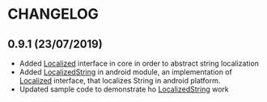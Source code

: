 # CHANGELOG

## 0.9.1 (23/07/2019)
- Added [Localized](../core/src/main/java/com/mobilejazz/harmony/kotlin/core/helpers/Localized.kt) interface in core in order to abstract string
  localization
- Added
  [LocalizedString](../android/src/main/java/com/mobilejazz/harmony/kotlin/android/helpers/LocalizedStrings.kt)
  in android module, an implementation of
  [Localized](../core/src/main/java/com/mobilejazz/harmony/kotlin/core/helpers/Localized.kt)
  interface, that localizes String in android platform.
- Updated sample code to demonstrate ho
  [LocalizedString](../android/src/main/java/com/mobilejazz/harmony/kotlin/android/helpers/LocalizedStrings.kt)
  work